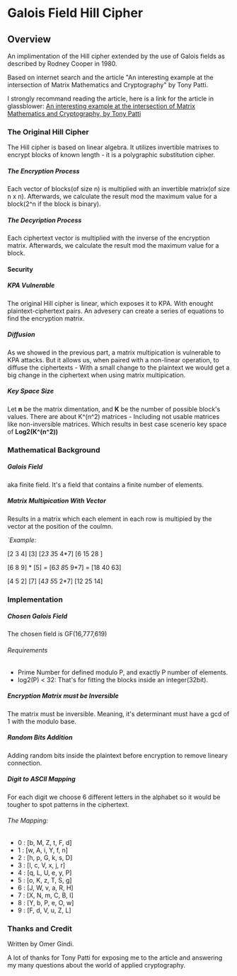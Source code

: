 # Galois Field Hill Cipher


## Overview 

An implimentation of the Hill cipher extended by the use of Galois fields as described by Rodney Cooper in 1980.

Based on internet search and the article "An interesting example at the intersection
of Matrix Mathematics and Cryptography" by Tony Patti.

I strongly recommand reading the article, here is a link for the article in glassblower: [An interesting example at the intersection of Matrix Mathematics and Cryptography, by Tony Patti](https://www.glassblower.info/crypto/an-interesting-example-at-the-intersection-of-matrix-mathematics-and-cryptography-April-23-2024.pdf)

### The Original Hill Cipher

The Hill cipher is based on linear algebra.
It utilizes invertible matrixes to encrypt blocks of known length - it is a polygraphic substitution cipher.

##### The Encryption Process

Each vector of blocks(of size n) is multiplied with an invertible matrix(of size n x n). 
Afterwards, we calculate the result mod the maximum value for a block(2^n if the block is binary).

##### The Decyription Process

Each ciphertext vector is multiplied with the inverse of the encryption matrix. 
Afterwards, we calculate the result mod the maximum value for a block.

#### Security

##### KPA Vulnerable

The original Hill cipher is linear, which exposes it to KPA. With enought plaintext-ciphertext pairs.
An advesery can create a series of equations to find the encryption matrix.

##### Diffusion

As we showed in the previous part, a matrix multipication is vulnerable to KPA attacks.
But it allows us, when paired with a non-linear operation, to diffuse the ciphertexts - With a small change to the plaintext we would get a big change in the ciphertext when using matrix multipication.

##### Key Space Size

Let **n** be the matrix dimentation, and **K** be the number of possible block's values.
There are about K^(n^2) matrices - Including not usable matrices like non-inversible matrices.
Which results in best case scenerio key space of **Log2(K^(n^2))**

### Mathematical Background 

##### Galois Field

aka finite field. It's a field that contains a finite number of elements.

##### Matrix Multipication With Vector

Results in a matrix which each element in each row is multipied by the vector at the position of the coulmn.

*`*Example:**

[2 3 4]   [3]   [2*3 3*5 4*7]   [6 15 28 ]

[6 8 9] * [5] = [6*3 8*5 9*7] = [18 40 63]

[4 5 2]   [7]   [4*3 5*5 2*7]   [12 25 14]

### Implementation

##### Chosen Galois Field

The chosen field is GF(16,777,619)

###### Requirements

- Prime Number for defined modulo P, and exactly P number of elements.
- log2(P) < 32: That's for fitting the blocks inside an integer(32bit).

##### Encryption Matrix must be Inversible 

The matrix must be inversible. Meaning, it's determinant must have a gcd of 1 with the modulo base.

##### Random Bits Addition

Adding random bits inside the plaintext before encryption to remove lineary connection.

##### Digit to ASCII Mapping

For each digit we choose 6 different letters in the alphabet so it would be tougher to spot patterns in the ciphertext.

###### The Mapping:

- 0 : [b, M, Z, t, F, d]
- 1 : [w, A, i, Y, f, n]
- 2 : [h, p, G, k, s, D]
- 3 : [l, c, V, x, j, r]
- 4 : [q, L, U, e, y, P]
- 5 : [o, K, z, T, S, g]
- 6 : [J, W, v, a, R, H]
- 7 : [X, N, m, C, B, I]
- 8 : [Y, b, P, e, O, w]
- 9 : [F, d, V, u, Z, L]

### Thanks and Credit

Written by Omer Gindi.

A lot of thanks for Tony Patti for exposing me to the article and answering my many questions
about the world of applied cryptography.
